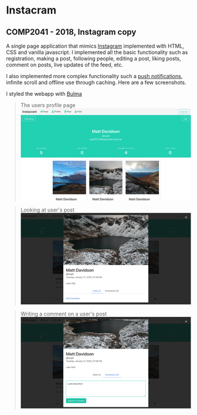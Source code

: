 # Instacram
## COMP2041 - 2018, Instagram copy

A single page application that mimics [Instagram](https://www.instagram.com) implemented with HTML, CSS and vanilla javascript. I implemented all the basic functionality such as registration, making a post, following people, editing a post, liking posts, comment on posts, live updates of the feed, etc.

I also implemented more complex functionality such a [push notifications](https://developer.mozilla.org/en-US/docs/Web/API/Push_API), infinite scroll and offline use through caching. Here are a few screenshots.

I styled the webapp with [Bulma](https://bulma.io/)

> The users profile page
![](/images/instacram1.png)

> Looking at user's post
![](/images/instacram2.png)

> Writing a comment on a user's post
![](/images/instacram3.png)
